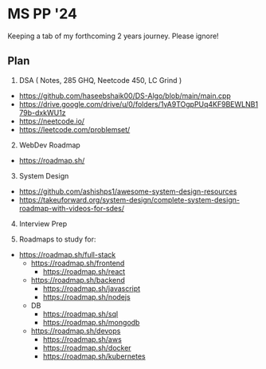 # MS PP '24

Keeping a tab of my forthcoming 2 years journey. Please ignore!

## Plan

1) DSA ( Notes, 285 GHQ, Neetcode 450, LC Grind )

- <https://github.com/haseebshaik00/DS-Algo/blob/main/main.cpp>
- <https://drive.google.com/drive/u/0/folders/1yA9TOgpPUq4KF9BEWLNB179b-dxkWU1z>
- <https://neetcode.io/>
- <https://leetcode.com/problemset/>

2) WebDev Roadmap

- <https://roadmap.sh/>

3) System Design

- <https://github.com/ashishps1/awesome-system-design-resources>
- <https://takeuforward.org/system-design/complete-system-design-roadmap-with-videos-for-sdes/>

4) Interview Prep

5) Roadmaps to study for:

- <https://roadmap.sh/full-stack>
  - <https://roadmap.sh/frontend>
    - <https://roadmap.sh/react>
  - <https://roadmap.sh/backend>
    - <https://roadmap.sh/javascript>
    - <https://roadmap.sh/nodejs>
  - DB
    - <https://roadmap.sh/sql>
    - <https://roadmap.sh/mongodb>
  - <https://roadmap.sh/devops>
    - <https://roadmap.sh/aws>
    - <https://roadmap.sh/docker>
    - <https://roadmap.sh/kubernetes>
